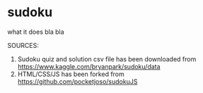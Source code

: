 # sudoku

what it does bla bla

SOURCES:
1. Sudoku quiz and solution csv file has been downloaded from https://www.kaggle.com/bryanpark/sudoku/data
2. HTML/CSS/JS has been forked from https://github.com/pocketjoso/sudokuJS


